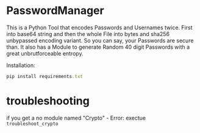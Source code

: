 # PasswordManager
This is a Python Tool that encodes Passwords and Usernames twice.
First into base64 string and then the whole File into bytes and sha256 unbypassed encoding variant.
So you can say, your Passwords are secure than.
It also has a Module to generate Random 40 digit Passwords with a great unbrutforceable entropy.

Installation:
```ruby
pip install requirements.txt
```
# troubleshooting 
if you get a no module named "Crypto" - Error:
exectue `troubleshoot_crypto`
